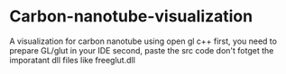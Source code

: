 # Carbon-nanotube-visualization
A visualization for carbon nanotube using open gl c++
first, you need to prepare GL/glut in your IDE 
second, paste the src code 
don't fotget the imporatant dll files like freeglut.dll 

